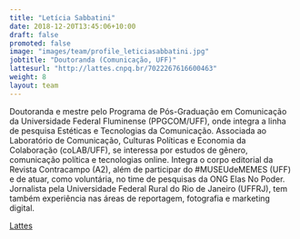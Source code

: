 ```yaml
---
title: "Letícia Sabbatini"
date: 2018-12-20T13:45:06+10:00
draft: false
promoted: false
image: "images/team/profile_leticiasabbatini.jpg"
jobtitle: "Doutoranda (Comunicação, UFF)"
lattesurl: "http://lattes.cnpq.br/7022267616600463"
weight: 8
layout: team
---
```


Doutoranda e mestre pelo Programa de Pós-Graduação em Comunicação da Universidade Federal Fluminense (PPGCOM/UFF), onde integra a linha de pesquisa Estéticas e Tecnologias da Comunicação. Associada ao Laboratório de Comunicação, Culturas Políticas e Economia da Colaboração (coLAB/UFF), se interessa por estudos de gênero, comunicação política e tecnologias online. Integra o corpo editorial da Revista Contracampo (A2), além de participar do #MUSEUdeMEMES (UFF) e de atuar, como voluntária, no time de pesquisas da ONG Elas No Poder. Jornalista pela Universidade Federal Rural do Rio de Janeiro (UFFRJ), tem também experiência nas áreas de reportagem, fotografia e marketing digital.

<a href="http://lattes.cnpq.br/7022267616600463">Lattes</a>
